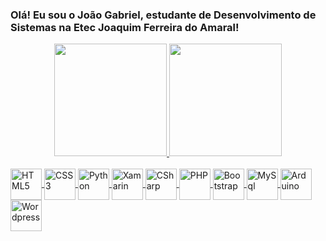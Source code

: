 ### Olá! Eu sou o João Gabriel, estudante de Desenvolvimento de Sistemas na Etec Joaquim Ferreira do Amaral!

<div align="center">
  <a href="https://github.com/Jgabriel0145">
  <img height="180em" src="https://github-readme-stats.vercel.app/api?username=Jgabriel0145&show_icons=true&theme=dark&include_all_commits=true&count_private=true"/>
  <img height="180em" src="https://github-readme-stats.vercel.app/api/top-langs/?username=Jgabriel0145&layout=compact&langs_count=7&theme=dark"/>
</div>

<div style="display: inline_block"><br>
  <img align="center" alt="HTML5" height="50" width="50" src="https://cdn.jsdelivr.net/gh/devicons/devicon/icons/html5/html5-original.svg">
  <img align="center" alt="CSS3" height="50" width="50" src="https://cdn.jsdelivr.net/gh/devicons/devicon/icons/css3/css3-original.svg">
  <img align="center" alt="Python" height="50" width="50" src="https://cdn.jsdelivr.net/gh/devicons/devicon/icons/python/python-original.svg">
  <img align="center" alt="Xamarin" height="50" width="50" src="https://cdn.jsdelivr.net/gh/devicons/devicon/icons/xamarin/xamarin-original.svg">
  <img align="center" alt="CSharp" height="50" width="50" src="https://cdn.jsdelivr.net/gh/devicons/devicon/icons/csharp/csharp-original.svg">
  <img align="center" alt="PHP" height="50" width="50" src="https://cdn.jsdelivr.net/gh/devicons/devicon/icons/php/php-original.svg">
  <img align="center" alt="Bootstrap" height="50" width="50" src="https://cdn.jsdelivr.net/gh/devicons/devicon/icons/bootstrap/bootstrap-original.svg">
  <img align="center" alt="MySql" height="50" width="50" src="https://cdn.jsdelivr.net/gh/devicons/devicon/icons/mysql/mysql-original.svg">
  <img align="center" alt="Arduino" height="50" width="50" src="https://cdn.jsdelivr.net/gh/devicons/devicon/icons/arduino/arduino-original.svg"><br>
  <img align="center" alt="Wordpress" height="50" width="50" src="https://cdn.jsdelivr.net/gh/devicons/devicon/icons/wordpress/wordpress-plain.svg">
</div>
